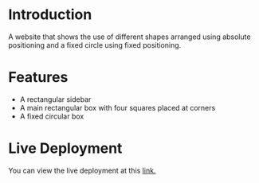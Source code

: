# Introduction
A website that shows the use of different shapes arranged using absolute positioning and a fixed circle using fixed positioning.

# Features
-  A rectangular sidebar
- A main rectangular box with four squares placed at corners
- A fixed circular box

# Live Deployment
You can view the live deployment at this [link.](https://css-marathon-1.netlify.app)
